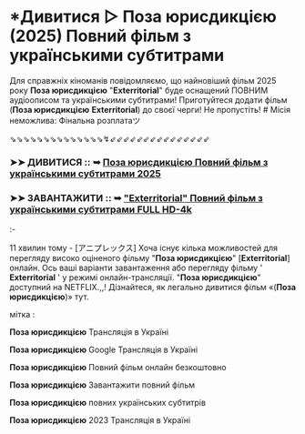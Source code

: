 # *Дивитися ▷ Поза юрисдикцією (2025) Повний фільм з українськими субтитрами

Для справжніх кіноманів повідомляємо, що найновіший фільм 2025 року **Поза юрисдикцією** "**Exterritorial**" буде оснащений ПОВНИМ аудіоописом та українськими субтитрами! Приготуйтеся додати фільм (**Поза юрисдикцією** **Exterritorial**) до своєї черги! Не пропустіть! # Місія неможлива: Фінальна розплатаツ

⇘⇘⇘⇘⇘⇘⇘⇘⇘⇘⇘⇘⇘⇘↯⇙⇙⇙⇙⇙⇙⇙⇙⇙⇙⇙⇙⇙⇙⇙

### ➤➤ ДИВИТИСЯ :: ➥ [**Поза юрисдикцією** Повний фільм з українськими субтитрами 2025](https://playmov.fun/uk/movie/1233069/exterritorial?GIeTH)

### ➤➤ ЗАВАНТАЖИТИ :: ➥ ["**Exterritorial**" Повний фільм з українськими субтитрами FULL HD-4k](https://playmov.fun/uk/movie/1233069/exterritorial?GIeTH)

:-

11 хвилин тому - [アニプレックス] Хоча існує кілька можливостей для перегляду високо оціненого фільму "**Поза юрисдикцією**" [**Exterritorial**] онлайн. Ось ваші варіанти завантаження або перегляду фільму ' **Exterritorial** ' у режимі онлайн-трансляції. "**Поза юрисдикцією**" доступний на NETFLIX.,,! Дізнайтеся, як легально дивитися фільм «(**Поза юрисдикцією**)» тут.

мітка :

**Поза юрисдикцією** Трансляція в Україні

**Поза юрисдикцією** Google Трансляція в Україні

**Поза юрисдикцією** Повний фільм онлайн безкоштовно

**Поза юрисдикцією** Завантажити повний фільм

**Поза юрисдикцією** повних українських субтитрів

**Поза юрисдикцією** 2023 Трансляція в Україні

